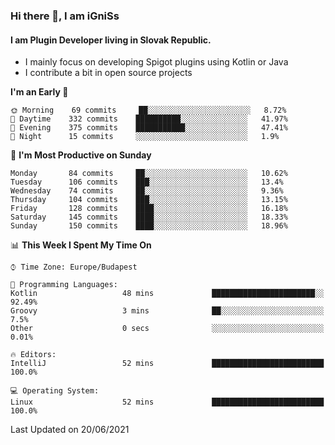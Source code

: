 ### Hi there 👋, I am iGniSs

#### I am Plugin Developer living in Slovak Republic.
- I mainly focus on developing Spigot plugins using Kotlin or Java
- I contribute a bit in open source projects

<!--START_SECTION:waka-->
**I'm an Early 🐤** 

```text
🌞 Morning    69 commits     ██░░░░░░░░░░░░░░░░░░░░░░░   8.72% 
🌆 Daytime    332 commits    ██████████░░░░░░░░░░░░░░░   41.97% 
🌃 Evening    375 commits    ███████████░░░░░░░░░░░░░░   47.41% 
🌙 Night      15 commits     ░░░░░░░░░░░░░░░░░░░░░░░░░   1.9%

```
📅 **I'm Most Productive on Sunday** 

```text
Monday       84 commits     ██░░░░░░░░░░░░░░░░░░░░░░░   10.62% 
Tuesday      106 commits    ███░░░░░░░░░░░░░░░░░░░░░░   13.4% 
Wednesday    74 commits     ██░░░░░░░░░░░░░░░░░░░░░░░   9.36% 
Thursday     104 commits    ███░░░░░░░░░░░░░░░░░░░░░░   13.15% 
Friday       128 commits    ████░░░░░░░░░░░░░░░░░░░░░   16.18% 
Saturday     145 commits    ████░░░░░░░░░░░░░░░░░░░░░   18.33% 
Sunday       150 commits    ████░░░░░░░░░░░░░░░░░░░░░   18.96%

```


📊 **This Week I Spent My Time On** 

```text
⌚︎ Time Zone: Europe/Budapest

💬 Programming Languages: 
Kotlin                   48 mins             ███████████████████████░░   92.49% 
Groovy                   3 mins              ██░░░░░░░░░░░░░░░░░░░░░░░   7.5% 
Other                    0 secs              ░░░░░░░░░░░░░░░░░░░░░░░░░   0.01%

🔥 Editors: 
IntelliJ                 52 mins             █████████████████████████   100.0%

💻 Operating System: 
Linux                    52 mins             █████████████████████████   100.0%

```


 Last Updated on 20/06/2021
<!--END_SECTION:waka-->